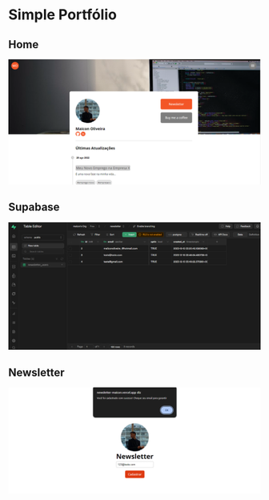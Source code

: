 # Simple Portfólio

## Home
![Home](/_data/assets/newsletter.png)

## Supabase
![Supabase](/_data/assets/supabase.png)

## Newsletter
![Newsletter](/_data/assets/cadastro_email.png)
